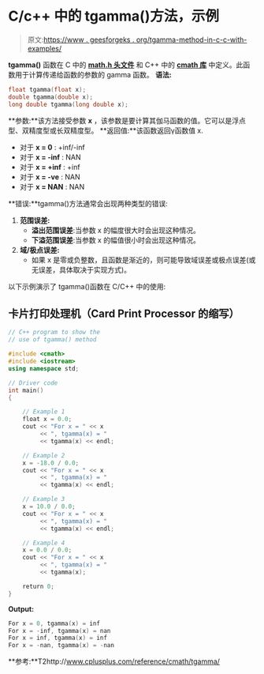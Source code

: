 # C/c++ 中的 tgamma()方法，示例

> 原文:[https://www . geesforgeks . org/tgamma-method-in-c-c-with-examples/](https://www.geeksforgeeks.org/tgamma-method-in-c-c-with-examples/)

**tgamma()** 函数在 C 中的 [**math.h 头文件**](https://www.geeksforgeeks.org/c-library-math-h-functions/) 和 C++ 中的 [**cmath 库**](https://www.geeksforgeeks.org/c-mathematical-functions/) 中定义。此函数用于计算传递给函数的参数的 gamma 函数。
**语法:**

```cpp
float tgamma(float x);  
double tgamma(double x);  
long double tgamma(long double x);  
```

**参数:**该方法接受参数 **x** ，该参数是要计算其伽马函数的值。它可以是浮点型、双精度型或长双精度型。
**返回值:**该函数返回γ函数值 x.

*   对于 **x = 0** : +inf/-inf
*   对于 **x = -inf** : NAN
*   对于 **x = +inf** : +inf
*   对于 **x = -ve** : NAN
*   对于 **x = NAN** : NAN

**错误:**tgamma()方法通常会出现两种类型的错误:

1.  **范围误差:**
    *   **溢出范围误差**:当参数 x 的幅度很大时会出现这种情况。
    *   **下溢范围误差**:当参数 x 的幅值很小时会出现这种情况。
2.  **域/极点误差:**
    *   如果 x 是零或负整数，且函数是渐近的，则可能导致域误差或极点误差(或无误差，具体取决于实现方式)。

以下示例演示了 tgamma()函数在 C/C++ 中的使用:

## 卡片打印处理机（Card Print Processor 的缩写）

```cpp
// C++ program to show the
// use of tgamma() method

#include <cmath>
#include <iostream>
using namespace std;

// Driver code
int main()
{

    // Example 1
    float x = 0.0;
    cout << "For x = " << x
         << ", tgamma(x) = "
         << tgamma(x) << endl;

    // Example 2
    x = -18.0 / 0.0;
    cout << "For x = " << x
         << ", tgamma(x) = "
         << tgamma(x) << endl;

    // Example 3
    x = 10.0 / 0.0;
    cout << "For x = " << x
         << ", tgamma(x) = "
         << tgamma(x) << endl;

    // Example 4
    x = 0.0 / 0.0;
    cout << "For x = " << x
         << ", tgamma(x) = "
         << tgamma(x);

    return 0;
}
```

**Output:** 

```cpp
For x = 0, tgamma(x) = inf
For x = -inf, tgamma(x) = nan
For x = inf, tgamma(x) = inf
For x = -nan, tgamma(x) = -nan
```

**参考:**T2http://www.cplusplus.com/reference/cmath/tgamma/